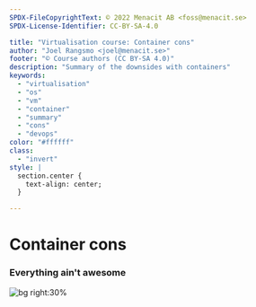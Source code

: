 ```yaml
---
SPDX-FileCopyrightText: © 2022 Menacit AB <foss@menacit.se>
SPDX-License-Identifier: CC-BY-SA-4.0

title: "Virtualisation course: Container cons"
author: "Joel Rangsmo <joel@menacit.se>"
footer: "© Course authors (CC BY-SA 4.0)"
description: "Summary of the downsides with containers"
keywords:
  - "virtualisation"
  - "os"
  - "vm"
  - "container"
  - "summary"
  - "cons"
  - "devops"
color: "#ffffff"
class:
  - "invert"
style: |
  section.center {
    text-align: center;
  }

---
```

<!-- _footer: "© Course authors (CC BY-SA 4.0) - Image: © Shannon Kringen (CC BY 2.0)" -->
# Container cons
### Everything ain't awesome

![bg right:30%](images/27-turtles.jpg)
